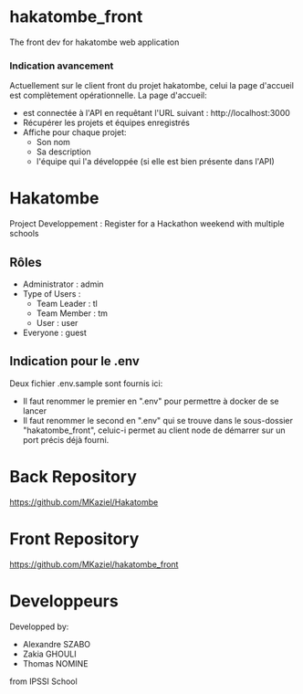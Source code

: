 # hakatombe_front
The front dev for hakatombe web application
### Indication avancement
Actuellement sur le client front du projet hakatombe, celui la page d'accueil est complètement opérationnelle.
La page d'accueil:
* est connectée à l'API en requêtant l'URL suivant : http://localhost:3000
* Récupérer les projets et équipes enregistrés
* Affiche pour chaque projet:
  + Son nom
  + Sa description
  + l'équipe qui l'a développée (si elle est bien présente dans l'API)

# Hakatombe
Project Developpement : Register for a Hackathon weekend with multiple schools

## Rôles
- Administrator : admin
- Type of Users : 
  + Team Leader : tl
  + Team Member : tm
  + User : user
- Everyone : guest

## Indication pour le .env
Deux fichier .env.sample sont fournis ici:
  - Il faut renommer le premier en ".env" pour permettre à docker de se lancer
  - Il faut renommer le second en ".env" qui se trouve dans le sous-dossier "hakatombe_front", celuic-i permet au client node de démarrer sur un port précis déjà fourni.

# Back Repository
https://github.com/MKaziel/Hakatombe
# Front Repository
https://github.com/MKaziel/hakatombe_front

# Developpeurs
Developped by:
  - Alexandre SZABO
  - Zakia GHOULI
  - Thomas NOMINE 

from IPSSI School

